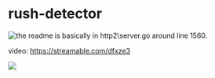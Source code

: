 # rush-detector

![the readme is basically in http2\server.go around line 1560.](https://github.com/x04/rush-detector/blob/main/http2/server.go#L1565-L1600)

video:
https://streamable.com/dfxze3

![](https://cdn.discordapp.com/attachments/552210716036300810/821761711425191956/unknown.png)
